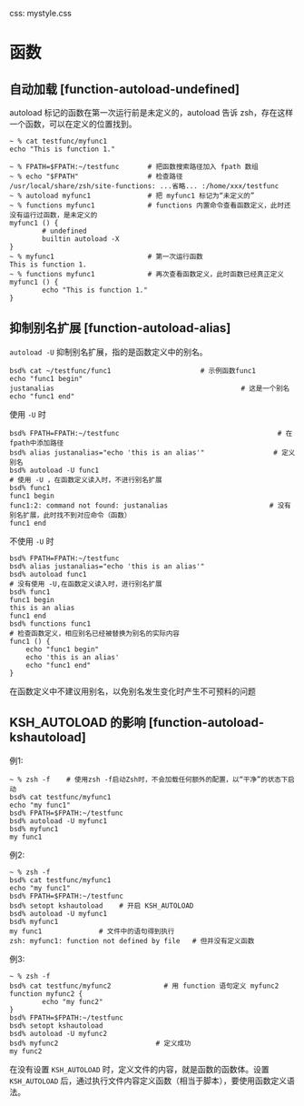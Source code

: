 css: mystyle.css

# 函数

## 自动加载 [function-autoload-undefined]

autoload 标记的函数在第一次运行前是未定义的，autoload 告诉 zsh，存在这样一个函数，可以在定义的位置找到。

```
~ % cat testfunc/myfunc1
echo "This is function 1."

~ % FPATH=$FPATH:~/testfunc       # 把函数搜索路径加入 fpath 数组
~ % echo "$FPATH"                 # 检查路径
/usr/local/share/zsh/site-functions: ...省略... :/home/xxx/testfunc
~ % autoload myfunc1              # 把 myfunc1 标记为“未定义的”
~ % functions myfunc1             # functions 内置命令查看函数定义，此时还没有运行过函数，是未定义的
myfunc1 () {
        # undefined
        builtin autoload -X
}
~ % myfunc1                       # 第一次运行函数
This is function 1.
~ % functions myfunc1             # 再次查看函数定义，此时函数已经真正定义
myfunc1 () {
        echo "This is function 1."
}
```

## 抑制别名扩展 [function-autoload-alias]

`autoload -U` 抑制别名扩展，指的是函数定义中的别名。

```
bsd% cat ~/testfunc/func1                      # 示例函数func1
echo "func1 begin"
justanalias                                              # 这是一个别名
echo "func1 end"
```

使用 `-U` 时

```
bsd% FPATH=FPATH:~/testfunc                                       # 在fpath中添加路径
bsd% alias justanalias="echo 'this is an alias'"                 # 定义别名
bsd% autoload -U func1                                                   # 使用 -U ，在函数定义读入时，不进行别名扩展
bsd% func1          
func1 begin
func1:2: command not found: justanalias                         # 没有别名扩展，此时找不到对应命令（函数）
func1 end
```

不使用 `-U` 时

``` 
bsd% FPATH=FPATH:~/testfunc
bsd% alias justanalias="echo 'this is an alias'"
bsd% autoload func1                                                        # 没有使用 -U,在函数定义读入时，进行别名扩展
bsd% func1
func1 begin
this is an alias                                                                                                                 
func1 end
bsd% functions func1                                                       # 检查函数定义，相应别名已经被替换为别名的实际内容
func1 () {
	echo "func1 begin"
	echo 'this is an alias'
	echo "func1 end"
}

```

在函数定义中不建议用别名，以免别名发生变化时产生不可预料的问题

## KSH_AUTOLOAD 的影响 [function-autoload-kshautoload]

例1:

```
~ % zsh -f    # 使用zsh -f启动Zsh时，不会加载任何额外的配置，以“干净”的状态下启动
bsd% cat testfunc/myfunc1
echo "my func1"
bsd% FPATH=$FPATH:~/testfunc
bsd% autoload -U myfunc1
bsd% myfunc1
my func1
```

例2:

```
~ % zsh -f
bsd% cat testfunc/myfunc1
echo "my func1"
bsd% FPATH=$FPATH:~/testfunc
bsd% setopt kshautoload    # 开启 KSH_AUTOLOAD
bsd% autoload -U myfunc1
bsd% myfunc1
my func1              # 文件中的语句得到执行
zsh: myfunc1: function not defined by file   # 但并没有定义函数
```

例3:

```
~ % zsh -f
bsd% cat testfunc/myfunc2             # 用 function 语句定义 myfunc2
function myfunc2 {
        echo "my func2"
}
bsd% FPATH=$FPATH:~/testfunc
bsd% setopt kshautoload
bsd% autoload -U myfunc2
bsd% myfunc2                        # 定义成功
my func2
```

在没有设置 `KSH_AUTOLOAD` 时，定义文件的内容，就是函数的函数体。设置 `KSH_AUTOLOAD` 后，通过执行文件内容定义函数（相当于脚本），要使用函数定义语法。


